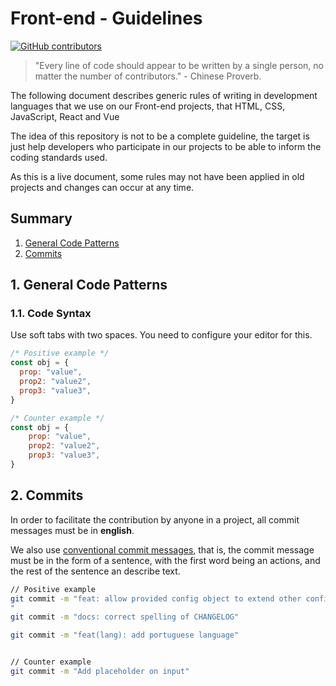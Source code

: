 # Front-end - Guidelines

[![GitHub contributors](https://img.shields.io/github/contributors/juntossomosmais/frontend-guideline.svg)](https://github.com/juntossomosmais/frontend-guideline/graphs/contributors)

> "Every line of code should appear to be written by a single person, no matter the number of contributors." - Chinese Proverb.

The following document describes generic rules of writing in development languages that we use on our Front-end projects, that HTML, CSS, JavaScript, React and Vue

The idea of this repository is not to be a complete guideline, the target is just help developers who participate in our projects to be able to inform the coding standards used.

As this is a live document, some rules may not have been applied in old projects and changes can occur at any time.

## Summary

1. [General Code Patterns](#general-patterns)
2. [Commits](#commits)

<a name="general-patterns"></a>

## 1. General Code Patterns

### 1.1. Code Syntax

Use soft tabs with two spaces. You need to configure your editor for this.

```js
/* Positive example */
const obj = {
  prop: "value",
  prop2: "value2",
  prop3: "value3",
}

/* Counter example */
const obj = {
    prop: "value",
    prop2: "value2",
    prop3: "value3",
}
```

<a name="commits"></a>

## 2. Commits

In order to facilitate the contribution by anyone in a project, all commit messages must be in **english**.

We also use [conventional commit messages](https://www.conventionalcommits.org/en/v1.0.0/), that is, the commit message must be in the form of a sentence, with the first word being an actions, and the rest of the sentence an describe text.

```bash
// Positive example
git commit -m "feat: allow provided config object to extend other configs
"
git commit -m "docs: correct spelling of CHANGELOG"

git commit -m "feat(lang): add portuguese language"


// Counter example
git commit -m "Add placeholder on input"
```
